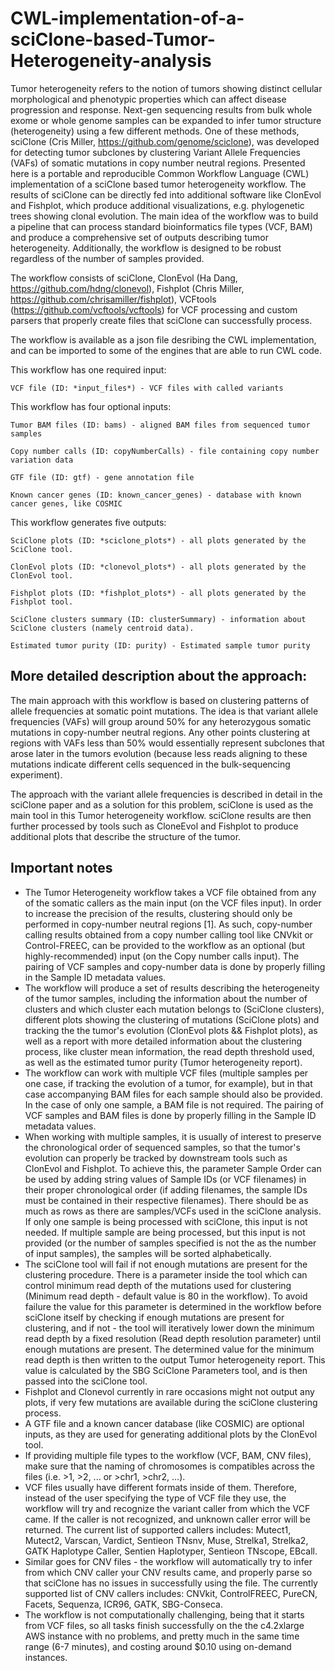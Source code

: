 # CWL-implementation-of-a-sciClone-based-Tumor-Heterogeneity-analysis

Tumor heterogeneity refers to the notion of tumors showing distinct cellular morphological and phenotypic properties which can affect disease progression and response. Next-gen sequencing results from bulk whole exome or whole genome samples can be expanded to infer tumor structure (heterogeneity) using a few different methods. One of these methods, sciClone (Cris Miller, https://github.com/genome/sciclone), was developed for detecting tumor subclones by clustering Variant Allele Frequencies (VAFs) of somatic mutations in copy number neutral regions. 
Presented here is a portable and reproducible Common Workflow Language (CWL) implementation of a sciClone based tumor heterogeneity workflow. The results of sciClone can be directly fed into additional software like ClonEvol and Fishplot, which produce additional visualizations, e.g. phylogenetic trees showing clonal evolution. 
The main idea of the workflow was to build a pipeline that can process standard bioinformatics file types (VCF, BAM) and produce a comprehensive set of outputs describing tumor heterogeneity. Additionally, the workflow is designed to be robust regardless of the number of samples provided.

The workflow consists of sciClone, ClonEvol (Ha Dang, https://github.com/hdng/clonevol), Fishplot (Chris Miller, https://github.com/chrisamiller/fishplot), VCFtools (https://github.com/vcftools/vcftools) for VCF processing and custom parsers that properly create files that sciClone can successfully process. 

The workflow is available as a json file desribing the CWL implementation, and can be imported to some of the engines that are able to run CWL code. 



This workflow has one required input:

    VCF file (ID: *input_files*) - VCF files with called variants

This workflow has four optional inputs:

    Tumor BAM files (ID: bams) - aligned BAM files from sequenced tumor samples

    Copy number calls (ID: copyNumberCalls) - file containing copy number variation data

    GTF file (ID: gtf) - gene annotation file

    Known cancer genes (ID: known_cancer_genes) - database with known cancer genes, like COSMIC

This workflow generates five outputs:

    SciClone plots (ID: *sciclone_plots*) - all plots generated by the SciClone tool.

    ClonEvol plots (ID: *clonevol_plots*) - all plots generated by the ClonEvol tool.

    Fishplot plots (ID: *fishplot_plots*) - all plots generated by the Fishplot tool.

    SciClone clusters summary (ID: clusterSummary) - information about SciClone clusters (namely centroid data).

    Estimated tumor purity (ID: purity) - Estimated sample tumor purity


## More detailed description about the approach: 

The main approach with this workflow is based on clustering patterns of allele frequencies at somatic point mutations. The idea is that variant allele frequencies (VAFs) will group around 50% for any heterozygous somatic mutations in copy-number neutral regions. Any other points clustering at regions with VAFs less than 50% would essentially represent subclones that arose later in the tumors evolution (because less reads aligning to these mutations indicate different cells sequenced in the bulk-sequencing experiment).

The approach with the variant allele frequencies is described in detail in the sciClone paper and as a solution for this problem, sciClone is used as the main tool in this Tumor heterogeneity workflow. sciClone results are then further processed by tools such as CloneEvol and Fishplot to produce additional plots that describe the structure of the tumor.

## Important notes

* The Tumor Heterogeneity workflow takes a VCF file obtained from any of the somatic callers as the main input (on the VCF files input). In order to increase the precision of the results, clustering should only be performed in copy-number neutral regions [1]. As such, copy-number calling results obtained from a copy number calling tool like CNVkit or Control-FREEC, can be provided to the workflow as an optional (but highly-recommended) input (on the Copy number calls input). The pairing of VCF samples and copy-number data is done by properly filling in the Sample ID metadata values.
* The workflow will produce a set of results describing the heterogeneity of the tumor samples, including the information about the number of clusters and which cluster each mutation belongs to (SciClone clusters), different plots showing the clustering of mutations (SciClone plots) and tracking the the tumor's evolution (ClonEvol plots && Fishplot plots), as well as a report with more detailed information about the clustering process, like cluster mean information, the read depth threshold used, as well as the estimated tumor purity (Tumor heterogeneity report).
* The workflow can work with multiple VCF files (multiple samples per one case, if tracking the evolution of a tumor, for example), but in that case accompanying BAM files for each sample should also be provided. In the case of only one sample, a BAM file is not required. The pairing of VCF samples and BAM files is done by properly filling in the Sample ID metadata values.
* When working with multiple samples, it is usually of interest to preserve the chronological order of sequenced samples, so that the tumor's evolution can properly be tracked by downstream tools such as ClonEvol and Fishplot. To achieve this, the parameter Sample Order can be used by adding string values of Sample IDs (or VCF filenames) in their proper chronological order (if adding filenames, the sample IDs must be contained in their respective filenames). There should be as much as rows as there are samples/VCFs used in the sciClone analysis. If only one sample is being processed with sciClone, this input is not needed. If multiple sample are being processed, but this input is not provided (or the number of samples specified is not the as the number of input samples), the samples will be sorted alphabetically.
* The sciClone tool will fail if not enough mutations are present for the clustering procedure. There is a parameter inside the tool which can control minimum read depth of the mutations used for clustering (Minimum read depth - default value is 80 in the workflow). To avoid failure the value for this parameter is determined in the workflow before sciClone itself by checking if enough mutations are present for clustering, and if not - the tool will iteratively lower down the minimum read depth by a fixed resolution (Read depth resolution parameter) until enough mutations are present. The determined value for the minimum read depth is then written to the output Tumor heterogeneity report. This value is calculated by the SBG SciClone Parameters tool, and is then passed into the sciClone tool.
* Fishplot and Clonevol currently in rare occasions might not output any plots, if very few mutations are available during the sciClone clustering process.
* A GTF file and a known cancer database (like COSMIC) are optional inputs, as they are used for generating additional plots by the ClonEvol tool.
* If providing multiple file types to the workflow (VCF, BAM, CNV files), make sure that the naming of chromosomes is compatibles across the files (i.e. >1, >2, ... or >chr1, >chr2, ...).
* VCF files usually have different formats inside of them. Therefore, instead of the user specifying the type of VCF file they use, the workflow will try and recognize the variant caller from which the VCF came. If the caller is not recognized, and unknown caller error will be returned. The current list of supported callers includes: Mutect1, Mutect2, Varscan, Vardict, Sentieon TNsnv, Muse, Strelka1, Strelka2, GATK Haplotype Caller, Sentien Haplotyper, Sentieon TNscope, EBcall.
* Similar goes for CNV files - the workflow will automatically try to infer from which CNV caller your CNV results came, and properly parse so that sciClone has no issues in successfully using the file. The currently supported list of CNV callers includes: CNVkit, ControlFREEC, PureCN, Facets, Sequenza, ICR96, GATK, SBG-Conseca.
* The workflow is not computationally challenging, being that it starts from VCF files, so all tasks finish successfully on the the c4.2xlarge AWS instance with no problems, and pretty much in the same time range (6-7 minutes), and costing around $0.10 using on-demand instances.
